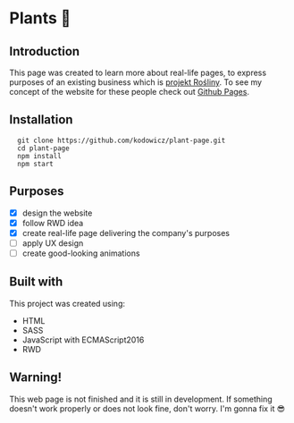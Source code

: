 # Plants 🌵

## Introduction
This page was created to learn more about real-life pages, to express purposes of an existing business which is [projekt Rośliny](https://www.facebook.com/projektrosliny/). To see my concept of the website for these people check out [Github Pages](https://kodowicz.github.io/plant-page).

## Installation

```
  git clone https://github.com/kodowicz/plant-page.git
  cd plant-page
  npm install
  npm start
```

## Purposes
- [x] design the website
- [x] follow RWD idea
- [x] create real-life page delivering the company's purposes
- [ ] apply UX design
- [ ] create good-looking animations

## Built with
This project was created using:
+ HTML
+ SASS
+ JavaScript with ECMAScript2016
+ RWD

## Warning!

This web page is not finished and it is still in development. If something doesn't work properly or does not look fine, don't worry. I'm gonna fix it :sunglasses:
